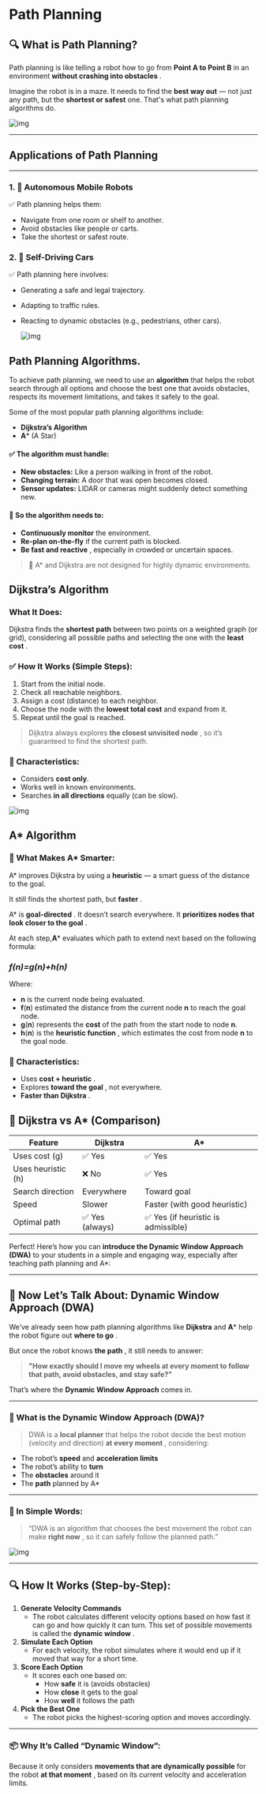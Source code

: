 # Path Planning

## 🔍 What is Path Planning?

Path planning is like telling a robot how to go from **Point A to Point B** in an environment  **without crashing into obstacles** .

Imagine the robot is in a maze. It needs to find the **best way out** — not just any path, but the **shortest or safest** one. That's what path planning algorithms do.

![img](image/path_planning.gif)

---

## Applications of Path Planning

---

### 1. 🤖 **Autonomous Mobile Robots**

✅ Path planning helps them:

* Navigate from one room or shelf to another.
* Avoid obstacles like people or carts.
* Take the shortest or safest route.

### 2. 🚗 **Self-Driving Cars**

✅ Path planning here involves:

* Generating a safe and legal trajectory.
* Adapting to traffic rules.
* Reacting to dynamic obstacles (e.g., pedestrians, other cars).

  ![img](image/trajectory_planning.gif)

## Path Planning Algorithms.

To achieve path planning, we need to use an **algorithm** that helps the robot search through all options and choose the best one that avoids obstacles, respects its movement limitations, and takes it safely to the goal.

Some of the most popular path planning algorithms include:

* **Dijkstra’s Algorithm**
* **A*** (A Star)

#### ✅ The algorithm must handle:

* **New obstacles:** Like a person walking in front of the robot.
* **Changing terrain:** A door that was open becomes closed.
* **Sensor updates:** LIDAR or cameras might suddenly detect something new.

#### 🧠 So the algorithm needs to:

* **Continuously monitor** the environment.
* **Re-plan on-the-fly** if the current path is blocked.
* **Be fast and reactive** , especially in crowded or uncertain spaces.

> 🧭 A* and Dijkstra are not designed for highly dynamic environments.

## Dijkstra’s Algorithm

### What It Does:

Dijkstra finds the **shortest path** between two points on a weighted graph (or grid), considering all possible paths and selecting the one with the  **least cost** .

### ✅ How It Works (Simple Steps):

1. Start from the initial node.
2. Check all reachable neighbors.
3. Assign a cost (distance) to each neighbor.
4. Choose the node with the **lowest total cost** and expand from it.
5. Repeat until the goal is reached.

> Dijkstra always explores  **the closest unvisited node** , so it’s guaranteed to find the shortest path.

### 📌 Characteristics:

* Considers **cost only**.
* Works well in known environments.
* Searches **in all directions** equally (can be slow).

![img](image/Dijkstra.gif)

## A* Algorithm

### 🧠 What Makes A* Smarter:

A* improves Dijkstra by using a **heuristic** — a smart guess of the distance to the goal.

It still finds the shortest path, but  **faster** .

A* is  **goal-directed** . It doesn’t search everywhere. It  **prioritizes nodes that look closer to the goal** .

At each step,**A*** evaluates which path to extend next based on the following formula:

### *f(**n**)**=**g**(**n**)**+**h**(**n**)*

Where:

* **n** is the current node being evaluated.
* **f**(**n**) estimated the distance from the current node **n** to reach the goal node.
* **g**(**n**) represents the **cost** of the path from the start node to node **n**.
* **h**(**n**) is the **heuristic function** , which estimates the cost from node **n** to the goal node.

### 📌 Characteristics:

* Uses  **cost + heuristic** .
* Explores  **toward the goal** , not everywhere.
* **Faster than Dijkstra** .

## 🔄 Dijkstra vs A* (Comparison)

| Feature            | Dijkstra        | A*                                  |
| ------------------ | --------------- | ----------------------------------- |
| Uses cost (g)      | ✅ Yes          | ✅ Yes                              |
| Uses heuristic (h) | ❌ No           | ✅ Yes                              |
| Search direction   | Everywhere      | Toward goal                         |
| Speed              | Slower          | Faster (with good heuristic)        |
| Optimal path       | ✅ Yes (always) | ✅ Yes (if heuristic is admissible) |

Perfect! Here’s how you can **introduce the Dynamic Window Approach (DWA)** to your students in a simple and engaging way, especially after teaching path planning and A*:

---

## 🚀 Now Let’s Talk About: **Dynamic Window Approach (DWA)**

We’ve already seen how path planning algorithms like **Dijkstra** and **A*** help the robot figure out  **where to go** .

But once the robot knows  **the path** , it still needs to answer:

> **"How exactly should I move my wheels at every moment to follow that path, avoid obstacles, and stay safe?"**

That’s where the **Dynamic Window Approach** comes in.

---

### 🤖 What is the Dynamic Window Approach (DWA)?

> DWA is a **local planner** that helps the robot decide the best motion (velocity and direction)  **at every moment** , considering:

* The robot’s **speed** and **acceleration limits**
* The robot’s ability to **turn**
* The **obstacles** around it
* The **path** planned by A*

---

### 🧠 In Simple Words:

> “DWA is an algorithm that chooses the best movement the robot can make  **right now** , so it can safely follow the planned path.”

![img]()

---

## 🔍 How It Works (Step-by-Step):

1. **Generate Velocity Commands**
   * The robot calculates different velocity options based on how fast it can go and how quickly it can turn. This set of possible movements is called the  **dynamic window** .
2. **Simulate Each Option**
   * For each velocity, the robot simulates where it would end up if it moved that way for a short time.
3. **Score Each Option**
   * It scores each one based on:
     * How **safe** it is (avoids obstacles)
     * How **close** it gets to the goal
     * How **well** it follows the path
4. **Pick the Best One**
   * The robot picks the highest-scoring option and moves accordingly.

---

### 📦 Why It’s Called “Dynamic Window”:

Because it only considers **movements that are dynamically possible** for the robot  **at that moment** , based on its current velocity and acceleration limits.
